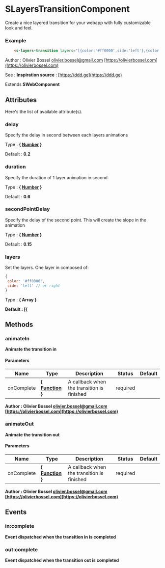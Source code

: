 # SLayersTransitionComponent

Create a nice layered transition for your webapp with fully customizable look and feel.

### Example
```html
	<s-layers-transition layers="[{color:'#ff0000',side:'left'},{color:'#00ff00',side:'right'}]"></s-layers-transition>
```
Author : Olivier Bossel [olivier.bossel@gmail.com](mailto:olivier.bossel@gmail.com) [https://olivierbossel.com](https://olivierbossel.com)

See : **Inspiration source** : [https://ddd.ge](https://ddd.ge)

Extends **SWebComponent**




## Attributes

Here's the list of available attribute(s).

### delay

Specify the delay in second between each layers animations

Type : **{ [Number](https://developer.mozilla.org/fr/docs/Web/JavaScript/Reference/Objets_globaux/Number) }**

Default : **0.2**


### duration

Specify the duration of 1 layer animation in second

Type : **{ [Number](https://developer.mozilla.org/fr/docs/Web/JavaScript/Reference/Objets_globaux/Number) }**

Default : **0.6**


### secondPointDelay

Specify the delay of the second point. This will create the slope in the animation

Type : **{ [Number](https://developer.mozilla.org/fr/docs/Web/JavaScript/Reference/Objets_globaux/Number) }**

Default : **0.15**


### layers

Set the layers. One layer in composed of:
```js
{
 color: '#ff0000',
 side: 'left' // or right
}
```


Type : **{ Array<Object> }**

Default : **[{**




## Methods


### animateIn

Animate the transition in


#### Parameters
Name  |  Type  |  Description  |  Status  |  Default
------------  |  ------------  |  ------------  |  ------------  |  ------------
onComplete  |  **{ [Function](https://developer.mozilla.org/fr/docs/Web/JavaScript/Reference/Objets_globaux/Function) }**  |  A callback when the transition is finished  |  required  |

Author : Olivier Bossel [olivier.bossel@gmail.com](mailto:olivier.bossel@gmail.com) [https://olivierbossel.com](https://olivierbossel.com)


### animateOut

Animate the transition out


#### Parameters
Name  |  Type  |  Description  |  Status  |  Default
------------  |  ------------  |  ------------  |  ------------  |  ------------
onComplete  |  **{ [Function](https://developer.mozilla.org/fr/docs/Web/JavaScript/Reference/Objets_globaux/Function) }**  |  A callback when the transition is finished  |  required  |

Author : Olivier Bossel [olivier.bossel@gmail.com](mailto:olivier.bossel@gmail.com) [https://olivierbossel.com](https://olivierbossel.com)


## Events


### in:complete

Event dispatched when the transition in is completed


### out:complete

Event dispatched when the transition out is completed